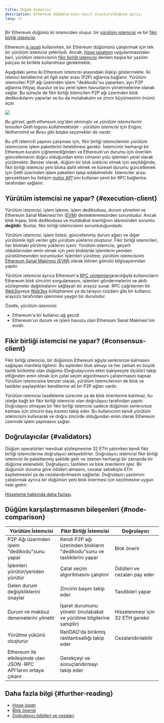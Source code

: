 ```yaml
---
title: Düğüm mimarisi
description: Ethereum düğümlerinin nasıl oluşturulduğuna giriş.
lang: tr
---
```


Bir Ethereum düğümü iki istemciden oluşur: bir [yürütüm istemcisi](/developers/docs/nodes-and-clients/#execution-clients) ve bir [fikir birliği istemcisi](/developers/docs/nodes-and-clients/#consensus-clients).

Ethereum [iş ispatı](/developers/docs/consensus-mechanisms/pow/) kullanırken, bir Ethereum düğümünü çalıştırmak için tek bir yürütüm istemcisi yeterliydi. Ancak, [hisse ispatının](/developers/docs/consensus-mechanisms/pow/) uygulanmasından beri, yürütüm istemcisinin [fikir birliği istemcisi](/developers/docs/nodes-and-clients/#consensus-clients) denilen başka bir yazılım parçası ile birlikte kullanılması gerekmekte.

Aşağıdaki şema iki Ethereum istemcisi arasındaki ilişkiyi göstermekte. İki istemci kendilerine ait ilgili eşler arası (P2P) ağlarına bağlanır. Yürütüm istemcileri P2P ağı üzerinden işlem "dedikodu"su yaparken, ayrı P2P ağlarına ihtiyaç duyulur ve bu yerel işlem havuzlarını yönetmelerine olanak sağlar. Bu süreçte de fikir birliği istemcileri P2P ağı üzerinden blok dedikodularını yaparlar ve bu da mutabakatın ve zincir büyümesinin önünü açar.

![](node-architecture-text-background.png)

_Bu görsel, geth.ethereum.org'dan alınmıştır ve yürütüm istemcilerini temsilen Geth logosu kullanmaktadır - yürütüm istemcisi için Erigon, Nethermind ve Besu gibi başka seçenekler de vardır._

Bu çift istemcili yapının çalışması için, fikir birliği istemcilerinin yürütüm istemcisine işlem paketlerini iletebilmesi gerekir. İstemcinin herhangi bir Ethereum kuralını çiğnemediğinden ve Ethereum'un durumu için önerilen güncellemenin doğru olduğundan emin olmanın yolu işlemleri yerel olarak yürütmektir. Benzer olarak, düğüm bir blok üreticisi olmak için seçildiğinde, fikir birliği istemcisi yeni bloka dahil etmek ve küresel durumu güncellemek için Geth üzerinden işlem paketleri talep edebilmelidir. İstemciler arası gerçekleşen bu iletişim [motor API](https://github.com/ethereum/execution-apis/blob/main/src/engine/common.md)'sını kullanan yerel bir RPC bağlantısı tarafından sağlanır.

## Yürütüm istemcisi ne yapar? {#execution-client}

Yürütüm istemcisi, işlem işleme, işlem dedikodusu, durum yönetimi ve Ethereum Sanal Makinesi'nin ([EVM](/developers/docs/evm/)) desteklenmesinden sorumludur. Ancak blok inşası, blok dedikodusu ve mutabakat mantığının idaresinden sorumlu **değildir**. Bunlar, fikir birliği istemcisinin sorumluluğundadır.

Yürütüm istemcisi, işlem listesi, güncellenmiş durum ağacı ve diğer yürütümle ilgili veriler gibi yürütüm yüklerini oluşturur. Fikir birliği istemcileri, her bloktaki yürütme yüklerini içerir. Yürütüm istemcisi, geçerli olduklarından emin olmak için yeni bloklarda işlemlerin yeniden yürütülmesinden sorumludur. İşlemleri yürütme, yürütüm istemcisinin [Ethereum Sanal Makinesi (EVM)](/developers/docs/evm) olarak bilinen gömülü bilgisayarından yapılır.

Yürütüm istemcisi ayrıca Ethereum'a [RPC yöntemleri](/developers/docs/apis/json-rpc)aracılığıyla kullanıcıların Ethereum blok zincirini sorgulamasını, işlemleri göndermelerini ve akıllı sözleşmeler dağıtmalarını sağlayan bir arayüz sunar. RPC çağrılarının bir [Web3js](https://docs.web3js.org/)veya [Web3py](https://web3py.readthedocs.io/en/v5/) kütüphanesi ya da tarayıcı cüzdanı gibi bir kullanıcı arayüzü tarafından işlenmesi yaygın bir durumdur.

Özetle, yürütüm istemcisi:

- Ethereum'a bir kullanıcı ağ geçidi
- Ethereum'un durum ve işlem havuzu olan Ethereum Sanal Makinesi'nin evidir.

## Fikir birliği istemcisi ne yapar? {#consensus-client}

Fikir birliği istemcisi, bir düğümün Ethereum ağıyla senkronize kalmasını sağlayan mantıkla ilgilenir. Bu eşlerden blok almayı ve her zaman en büyük tastik birikintisi olan düğümü (Doğrulayıcının etkin bakiyesiyle ölçülür) takip ettiğinden emin olmak için çatal seçim algoritmasını çalıştırmasını kapsar. Yürütüm istemcisine benzer olarak, yürütüm istemcilerinin de blok ve tastikler paylaştıkları kendilerine ait bir P2P ağları vardır.

Yürütüm istemcisi tasdikleme sürecine ya da blok önerilerine katılmaz, bu isteğe bağlı bir fikir birliği istemcisi olan doğrulayıcı tarafından yapılır. Doğrulayıcı olmayan bir fikir birliği istemcisi sadece düğümün senkronize kalması için zincirin baş kısmını takip eder. Bu kullanıcının kendi yürütüm istemcisini kullanarak ve doğru zincirde olduğundan emin olarak Ethereum üzerinde işlem yapmasını sağlar.

## Doğrulayıcılar {#validators}

Düğüm operatörleri mevduat sözleşmesine 32 ETH yatırırken kendi fikir birliği istemcilerine doğrulayıcı ekleyebilirler. Doğrulayıcı istemcisi fikir birliği istemcisi ile paketlenmiş şekilde gelir ve istenen herhangi bir zamanda bir düğüme eklenebilir. Doğrulayıcı, tastikleri ve blok önerilerini işler. Bir düğümün duruma göre ödülleri almasını, cezalar sebebiyle ETH kaybetmesini ya da cezalandırılmasını sağlarlar. Doğrulayıcı yazılımını çalıştırmak ayrıca bir düğümün yeni blok önermesi için seçilmesine uygun hale getirir.

[Hisseleme hakkında daha fazlası](/staking/).

## Düğüm karşılaştırmasının bileşenleri {#node-comparison}

| Yürütüm İstemcisi                                                | Fikir Birliği İstemcisi                                                | Doğrulayıcı                      |
| ---------------------------------------------------------------- | ---------------------------------------------------------------------- | -------------------------------- |
| P2P Ağı üzerinden işlem "dedikodu"sunu yapar                     | Kendi P2P ağı üzerinden blokların "dedikodu"sunu ve tastiklerini yapar | Blok önerir                      |
| İşlemleri yürütür/yeniden yürütür                                | Çatal seçim algoritmasını çalıştırır                                   | Ödülleri ve cezaları pay eder    |
| Gelen durum değişikliklerini onaylar                             | Zincirin başını takip eder                                             | Tasdikleri yapar                 |
| Durum ve makbuz denemelerini yönetir                             | İşaret durumunu yönetir (mutabakat ve yürütme bilgilerine sahiptir)    | Hisselenmesi için 32 ETH gerekir |
| Yürütme yükünü oluşturur                                         | RanDAO'da birikmiş rastlantısallığı takip eder                         | Cezalandırılabilir               |
| Ethereum ile etkileşimde olan JSON-RPC API'larını ortaya çıkarır | Gerekçeyi ve sonuçlandırmayı takip eder                                |                                  |

## Daha fazla bilgi {#further-reading}

- [Hisse ispatı](/developers/docs/consensus-mechanisms/pos)
- [Blok önerisi](/developers/docs/consensus-mechanisms/pos/block-proposal)
- [Doğrulayıcı ödülleri ve cezaları](/developers/docs/consensus-mechanisms/pos/rewards-and-penalties)
